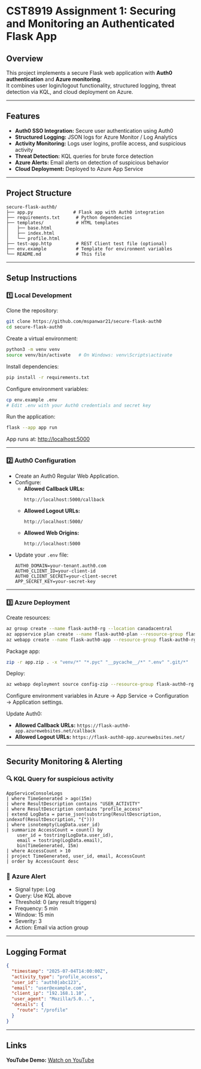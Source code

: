 
# CST8919 Assignment 1: Securing and Monitoring an Authenticated Flask App

## Overview
This project implements a secure Flask web application with **Auth0 authentication** and **Azure monitoring**.  
It combines user login/logout functionality, structured logging, threat detection via KQL, and cloud deployment on Azure.

---

## Features
- **Auth0 SSO Integration:** Secure user authentication using Auth0  
- **Structured Logging:** JSON logs for Azure Monitor / Log Analytics  
- **Activity Monitoring:** Logs user logins, profile access, and suspicious activity  
- **Threat Detection:** KQL queries for brute force detection  
- **Azure Alerts:** Email alerts on detection of suspicious behavior  
- **Cloud Deployment:** Deployed to Azure App Service  

---

## Project Structure
```
secure-flask-auth0/
├── app.py               # Flask app with Auth0 integration
├── requirements.txt      # Python dependencies
├── templates/            # HTML templates
│   ├── base.html
│   ├── index.html
│   └── profile.html
├── test-app.http         # REST Client test file (optional)
├── env.example           # Template for environment variables
└── README.md             # This file
```

---

## Setup Instructions

### 1️⃣ Local Development

Clone the repository:
```bash
git clone https://github.com/mspanwar21/secure-flask-auth0
cd secure-flask-auth0
```

Create a virtual environment:
```bash
python3 -m venv venv
source venv/bin/activate   # On Windows: venv\Scripts\activate
```

Install dependencies:
```bash
pip install -r requirements.txt
```

Configure environment variables:
```bash
cp env.example .env
# Edit .env with your Auth0 credentials and secret key
```

Run the application:
```bash
flask --app app run
```
App runs at: [http://localhost:5000](http://localhost:5000)

---

### 2️⃣ Auth0 Configuration

- Create an Auth0 Regular Web Application.
- Configure:
  - **Allowed Callback URLs:**  
    ```
    http://localhost:5000/callback
    ```
  - **Allowed Logout URLs:**  
    ```
    http://localhost:5000/
    ```
  - **Allowed Web Origins:**  
    ```
    http://localhost:5000
    ```
- Update your `.env` file:
  ```
  AUTH0_DOMAIN=your-tenant.auth0.com
  AUTH0_CLIENT_ID=your-client-id
  AUTH0_CLIENT_SECRET=your-client-secret
  APP_SECRET_KEY=your-secret-key
  ```

---

### 3️⃣ Azure Deployment

Create resources:
```bash
az group create --name flask-auth0-rg --location canadacentral
az appservice plan create --name flask-auth0-plan --resource-group flask-auth0-rg --sku B1
az webapp create --name flask-auth0-app --resource-group flask-auth0-rg --plan flask-auth0-plan --runtime "PYTHON:3.9"
```

Package app:
```bash
zip -r app.zip . -x "venv/*" "*.pyc" "__pycache__/*" ".env" ".git/*"
```

Deploy:
```bash
az webapp deployment source config-zip --resource-group flask-auth0-rg --name flask-auth0-app --src app.zip
```

Configure environment variables in Azure → App Service → Configuration → Application settings.

Update Auth0:
- **Allowed Callback URLs:** `https://flask-auth0-app.azurewebsites.net/callback`
- **Allowed Logout URLs:** `https://flask-auth0-app.azurewebsites.net/`

---

## Security Monitoring & Alerting

### 🔍 **KQL Query for suspicious activity**
```kql
AppServiceConsoleLogs
| where TimeGenerated > ago(15m)
| where ResultDescription contains "USER_ACTIVITY"
| where ResultDescription contains "profile_access"
| extend LogData = parse_json(substring(ResultDescription, indexof(ResultDescription, "{")))
| where isnotempty(LogData.user_id)
| summarize AccessCount = count() by 
    user_id = tostring(LogData.user_id),
    email = tostring(LogData.email),
    bin(TimeGenerated, 15m)
| where AccessCount > 10
| project TimeGenerated, user_id, email, AccessCount
| order by AccessCount desc
```

### 📢 **Azure Alert**
- Signal type: Log
- Query: Use KQL above
- Threshold: 0 (any result triggers)
- Frequency: 5 min
- Window: 15 min
- Severity: 3
- Action: Email via action group

---

## Logging Format
```json
{
  "timestamp": "2025-07-04T14:00:00Z",
  "activity_type": "profile_access",
  "user_id": "auth0|abc123",
  "email": "user@example.com",
  "client_ip": "192.168.1.10",
  "user_agent": "Mozilla/5.0...",
  "details": {
    "route": "/profile"
  }
}
```

---

## Links
**YouTube Demo:** [Watch on YouTube](https://youtu.be/hK2nV88JGcI)
